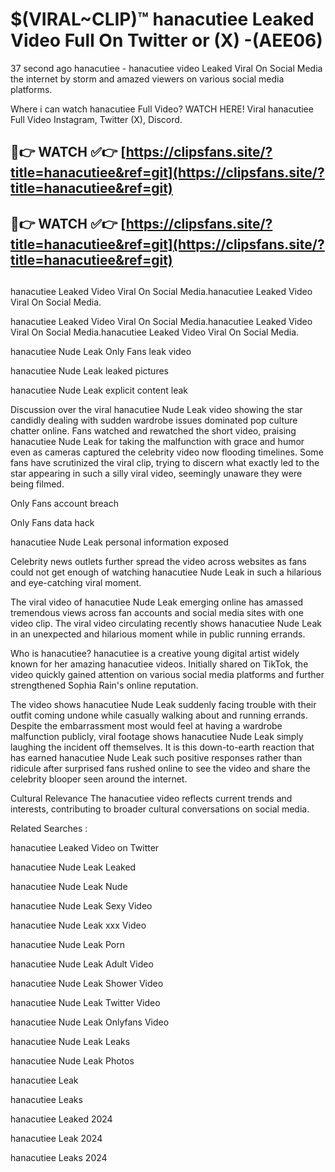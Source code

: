 # $(VIRAL~CLIP)™ hanacutiee Leaked Video Full On Twitter or (X) -(AEE06)
37 second ago hanacutiee - hanacutiee video Leaked Viral On Social Media the internet by storm and amazed viewers on various social media platforms.

Where i can watch hanacutiee Full Video? WATCH HERE! Viral hanacutiee Full Video Instagram, Twitter (X), Discord.

## 🔴👉 WATCH ✅👉 [https://clipsfans.site/?title=hanacutiee&ref=git](https://clipsfans.site/?title=hanacutiee&ref=git)
## 🔴👉 WATCH ✅👉 [https://clipsfans.site/?title=hanacutiee&ref=git](https://clipsfans.site/?title=hanacutiee&ref=git)
##
hanacutiee Leaked Video Viral On Social Media.hanacutiee Leaked Video Viral On Social Media.

hanacutiee Leaked Video Viral On Social Media.hanacutiee Leaked Video Viral On Social Media.hanacutiee Leaked Video Viral On Social Media.

hanacutiee Nude Leak Only Fans leak video

hanacutiee Nude Leak leaked pictures

hanacutiee Nude Leak explicit content leak

Discussion over the viral hanacutiee Nude Leak video showing the star candidly dealing with sudden wardrobe issues dominated pop culture chatter online. Fans watched and rewatched the short video, praising hanacutiee Nude Leak for taking the malfunction with grace and humor even as cameras captured the celebrity video now flooding timelines. Some fans have scrutinized the viral clip, trying to discern what exactly led to the star appearing in such a silly viral video, seemingly unaware they were being filmed.


Only Fans account breach

Only Fans data hack

hanacutiee Nude Leak personal information exposed

Celebrity news outlets further spread the video across websites as fans could not get enough of watching hanacutiee Nude Leak in such a hilarious and eye-catching viral moment.


The viral video of hanacutiee Nude Leak emerging online has amassed tremendous views across fan accounts and social media sites with one video clip. The viral video circulating recently shows hanacutiee Nude Leak in an unexpected and hilarious moment while in public running errands.


Who is hanacutiee? hanacutiee is a creative young digital artist widely known for her amazing hanacutiee videos. Initially shared on TikTok, the video quickly gained attention on various social media platforms and further strengthened Sophia Rain's online reputation.

The video shows hanacutiee Nude Leak suddenly facing trouble with their outfit coming undone while casually walking about and running errands. Despite the embarrassment most would feel at having a wardrobe malfunction publicly, viral footage shows hanacutiee Nude Leak simply laughing the incident off themselves. It is this down-to-earth reaction that has earned hanacutiee Nude Leak such positive responses rather than ridicule after surprised fans rushed online to see the video and share the celebrity blooper seen around the internet.

Cultural Relevance The hanacutiee video reflects current trends and interests, contributing to broader cultural conversations on social media.

Related Searches :

hanacutiee Leaked Video on Twitter

hanacutiee Nude Leak Leaked

hanacutiee Nude Leak Nude

hanacutiee Nude Leak Sexy Video

hanacutiee Nude Leak xxx Video

hanacutiee Nude Leak Porn

hanacutiee Nude Leak Adult Video

hanacutiee Nude Leak Shower Video

hanacutiee Nude Leak Twitter Video

hanacutiee Nude Leak Onlyfans Video

hanacutiee Nude Leak Leaks

hanacutiee Nude Leak Photos

hanacutiee Leak

hanacutiee Leaks

hanacutiee Leaked 2024

hanacutiee Leak 2024

hanacutiee Leaks 2024
